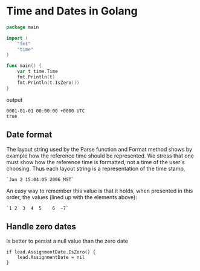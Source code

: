 # Time and Dates in Golang

```go
package main

import (
    "fmt"
    "time"
)

func main() {
    var t time.Time
    fmt.Println(t)
    fmt.Println(t.IsZero())
}
```

output

    0001-01-01 00:00:00 +0000 UTC
    true

## Date format

The layout string used by the Parse function and Format method
shows by example how the reference time should be represented.
We stress that one must show how the reference time is formatted,
not a time of the user's choosing. Thus each layout string is a
representation of the time stamp,

    `Jan 2 15:04:05 2006 MST`

An easy way to remember this value is that it holds, when presented
in this order, the values (lined up with the elements above):

    `1 2  3  4  5    6  -7`

## Handle zero dates

Is better to persist a null value than the zero date

	if lead.AssignmentDate.IsZero() {
		lead.AssignmentDate = nil
	}
